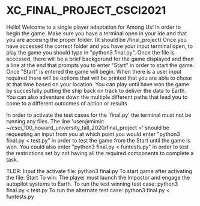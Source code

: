 # XC_FINAL_PROJECT_CSCI2021
Hello! Welcome to a single player adaptation for Among Us!
In order to begin the game. Make sure you have a terminal open in your ide and that you are accesing the proper folder. (It should be /final_project)
Once you have accessed the correct folder and you have your input terminal open, to play the game you should type in "python3 final.py". 
Once the file is accessed, there will be a brief backgorund for the game displayed and then a line at the end that prompts you to enter "Start" in order to start the game. Once "Start" is entered the game will begin.
When there is a user input required there will be options that will be printed that you are able to chose at that time based on your location. You can play until have won the game by succesfully putting the ship back on track to deliver the data to Earth. You can also adventure down the multiple different paths that lead you to come to a different outcomes of action or results


In order to activate the test cases for the 'final.py' the terminal must not be running any files. The line 'user@mimir: ~/csci_100_howard_university_fall_2020/final_project >' should be requesting an input from you at which point you would enter "python3 final.py < test.py" in order to test the game from the Start until the game is won. You could also enter "python3 final.py < funtests.py" in order to test the restrictions set by not having all the required components to complete a task.

TLDR:
Input the activate file: python3 final.py
To start game after activating the file: Start
To win: The player must launch the Impostor and engage the autopilot systems to Earth.
To run the test winning test case: python3 final.py < test.py
To run the alternate test case: python3 final.py < funtests.py

